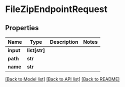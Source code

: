# FileZipEndpointRequest

## Properties

Name | Type | Description | Notes
------------ | ------------- | ------------- | -------------
**input** | **list[str]** |  | 
**path** | **str** |  | 
**name** | **str** |  | 

[[Back to Model list]](../#documentation-for-models) [[Back to API list]](../#documentation-for-api-endpoints) [[Back to README]](../)


